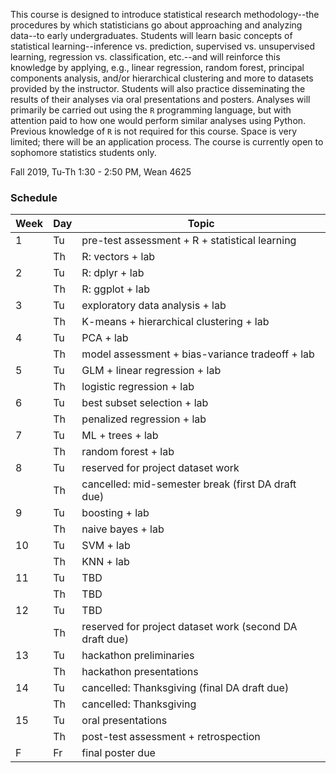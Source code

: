 
This course is designed to introduce statistical research methodology--the procedures by which statisticians go about approaching and analyzing data--to early undergraduates. Students will learn basic concepts of statistical learning--inference vs. prediction, supervised vs. unsupervised learning, regression vs. classification, etc.--and will reinforce this knowledge by applying, e.g., linear regression, random forest, principal components analysis, and/or hierarchical clustering and more to datasets provided by the instructor. Students will also practice disseminating the results of their analyses via oral presentations and posters. Analyses will primarily be carried out using the `R` programming language, but with attention paid to how one would perform similar analyses using Python. Previous knowledge of `R` is not required for this course. Space is very limited; there will be an application process. The course is currently open to sophomore statistics students only.

Fall 2019, Tu-Th 1:30 - 2:50 PM, Wean 4625

### Schedule

| Week | Day | Topic |
| ---- | --- | ----- |
| 1    | Tu  | pre-test assessment + R + statistical learning |
|      | Th  | R: vectors + lab |
| 2    | Tu  | R: dplyr + lab |
|      | Th  | R: ggplot + lab
| 3    | Tu  | exploratory data analysis + lab |
|      | Th  | K-means + hierarchical clustering + lab |
| 4    | Tu  | PCA + lab |
|      | Th  | model assessment + bias-variance tradeoff + lab |
| 5    | Tu  | GLM + linear regression + lab |
|      | Th  | logistic regression + lab |
| 6    | Tu  | best subset selection + lab |
|      | Th  | penalized regression + lab |
| 7    | Tu  | ML + trees + lab |
|      | Th  | random forest + lab |
| 8    | Tu  | reserved for project dataset work |
|      | Th  | cancelled: mid-semester break (first DA draft due) |
| 9    | Tu  | boosting + lab |
|      | Th  | naive bayes + lab |
| 10   | Tu  | SVM + lab |
|      | Th  | KNN + lab |
| 11   | Tu  | TBD |
|      | Th  | TBD |
| 12   | Tu  | TBD |
|      | Th  | reserved for project dataset work (second DA draft due) |
| 13   | Tu  | hackathon preliminaries |
|      | Th  | hackathon presentations |
| 14   | Tu  | cancelled: Thanksgiving (final DA draft due) |
|      | Th  | cancelled: Thanksgiving |
| 15   | Tu  | oral presentations |
|      | Th  | post-test assessment + retrospection |
| F    | Fr  | final poster due |


